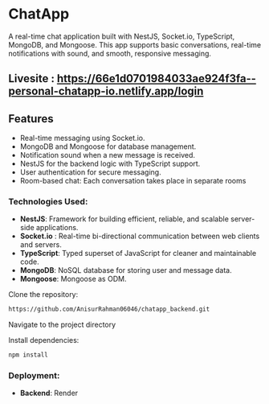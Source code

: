 
# ChatApp

A real-time chat application built with NestJS, Socket.io, TypeScript, MongoDB, and Mongoose. This app supports basic conversations, real-time notifications with sound, and smooth, responsive messaging.

## Livesite : https://66e1d0701984033ae924f3fa--personal-chatapp-io.netlify.app/login

## Features
- Real-time messaging using Socket.io.
- MongoDB and Mongoose for database management.
- Notification sound when a new message is received.
- NestJS for the backend logic with TypeScript support.
- User authentication for secure messaging.
- Room-based chat: Each conversation takes place in separate rooms

### Technologies Used:
- **NestJS**: Framework for building efficient, reliable, and scalable server-side applications.
- **Socket.io** : Real-time bi-directional communication between web clients and servers.
- **TypeScript**: Typed superset of JavaScript for cleaner and maintainable code.
- **MongoDB**: NoSQL database for storing user and message data.
- **Mongoose**: Mongoose as ODM.

Clone the repository:
```bash
https://github.com/AnisurRahman06046/chatapp_backend.git
```
Navigate to the project directory

Install dependencies:
```bash
npm install
```


### Deployment:
- **Backend**: Render


